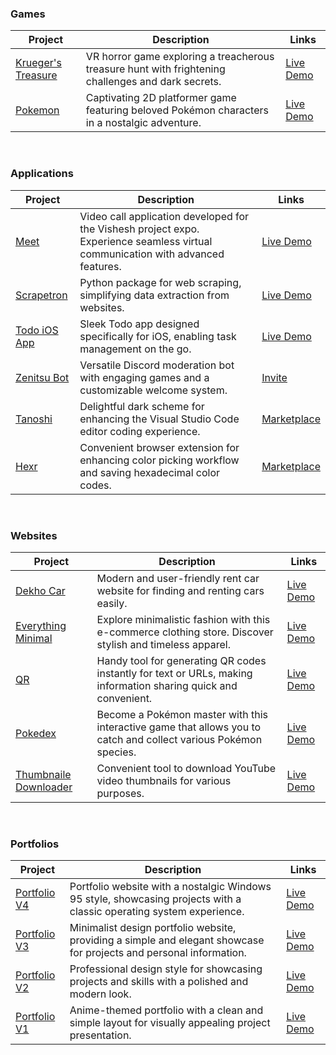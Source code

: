 ### Games

| Project                                                      | Description                                                  | Links                                                        |
| ------------------------------------------------------------ | ------------------------------------------------------------ | ------------------------------------------------------------ |
| [Krueger's Treasure](https://github.com/KlepticGames/KruegersTreasue) | VR horror game exploring a treacherous treasure hunt with frightening challenges and dark secrets. | [Live Demo](https://github.com/KlepticGames/)                |
| [Pokemon](https://github.com/rohzzn/pokemon)                 | Captivating 2D platformer game featuring beloved Pokémon characters in a nostalgic adventure. | [Live Demo](https://rohzzn.github.io/pokemon/)               |

<br>

### Applications

| Project                                                      | Description                                                  | Links                                                        |
| ------------------------------------------------------------ | ------------------------------------------------------------ | ------------------------------------------------------------ |
| [Meet](https://github.com/rohzzn/meet)                  | Video call application developed for the Vishesh project expo. Experience seamless virtual communication with advanced features. | [Live Demo](https://ckvyqugj7184663idk0i811d0su-8rbb2fvau-calatop.vercel.app/authenticate) |
| [Scrapetron](https://github.com/rohzzn/scrapetron)           | Python package for web scraping, simplifying data extraction from websites. | [Live Demo](https://pypi.org/project/scrapetron/)            |
| [Todo iOS App](https://github.com/rohzzn/todoapp)            | Sleek Todo app designed specifically for iOS, enabling task management on the go. | [Live Demo](https://github.com/rohzzn/todoapp)               |
| [Zenitsu Bot](https://github.com/rohzzn/Zenitsu-bot)         | Versatile Discord moderation bot with engaging games and a customizable welcome system. | [Invite](https://discord.com/oauth2/authorize?client_id=766218598913146901&permissions=8&scope=bot) |
| [Tanoshi](https://github.com/rohzzn/tanoshi)                 | Delightful dark scheme for enhancing the Visual Studio Code editor coding experience. | [Marketplace](https://marketplace.visualstudio.com/items?itemName=RohanSanjeev.tanoshi) |
| [Hexr](https://github.com/rohzzn/hexpicker)            | Convenient browser extension for enhancing color picking workflow and saving hexadecimal color codes. | [Marketplace](https://chrome.google.com/webstore/detail/hex-picker/jmnkgndafoldkblpnmmollbgkdfemmfc/related?hl=en-GB&authuser=3) |

<br>

### Websites

| Project                                                      | Description                                                  | Links                                                        |
| ------------------------------------------------------------ | ------------------------------------------------------------ | ------------------------------------------------------------ |
| [Dekho Car](https://github.com/rohzzn/dekhocar)              | Modern and user-friendly rent car website for finding and renting cars easily. | [Live Demo](https://dekhocar.vercel.app/)                    |
| [Everything Minimal](https://github.com/EverythingMinimal)   | Explore minimalistic fashion with this e-commerce clothing store. Discover stylish and timeless apparel. | [Live Demo](https://github.com/EverythingMinimal)            |
| [QR](https://github.com/rohzzn/qr)                 | Handy tool for generating QR codes instantly for text or URLs, making information sharing quick and convenient. | [Live Demo](https://rohzzn.github.io/qr/)                    |
| [Pokedex](https://rohzzn.github.io/pokemon/)                 | Become a Pokémon master with this interactive game that allows you to catch and collect various Pokémon species. | [Live Demo](https://rohzzn.github.io/pokedex/)               |
| [Thumbnaile Downloader](https://github.com/rohzzn/thumbnails) | Convenient tool to download YouTube video thumbnails for various purposes. | [Live Demo](https://rohzzn.github.io/thumbnails/)            |

<br>

### Portfolios

| Project                                                      | Description                                                  | Links                                                        |
| ------------------------------------------------------------ | ------------------------------------------------------------ | ------------------------------------------------------------ |
| [Portfolio V4](https://github.com/rohzzn/windows95) | Portfolio website with a nostalgic Windows 95 style, showcasing projects with a classic operating system experience. | [Live Demo](https://rohzzn.github.io/windows95/)            |
| [Portfolio V3](https://github.com/rohzzn/portfolio_v3/)     | Minimalist design portfolio website, providing a simple and elegant showcase for projects and personal information. | [Live Demo](https://rohzzn.github.io/portfolio_v3/)         |
| [Portfolio V2](https://github.com/rohzzn/portfolio_v2)      | Professional design style for showcasing projects and skills with a polished and modern look. | [Live Demo](https://rohzzn.github.io/portfolio_v2/)         |
| [Portfolio V1](https://github.com/rohzzn/portfolio_v1)      | Anime-themed portfolio with a clean and simple layout for visually appealing project presentation. | [Live Demo](https://rohzzn.github.io/portfolio_v1/)         |
